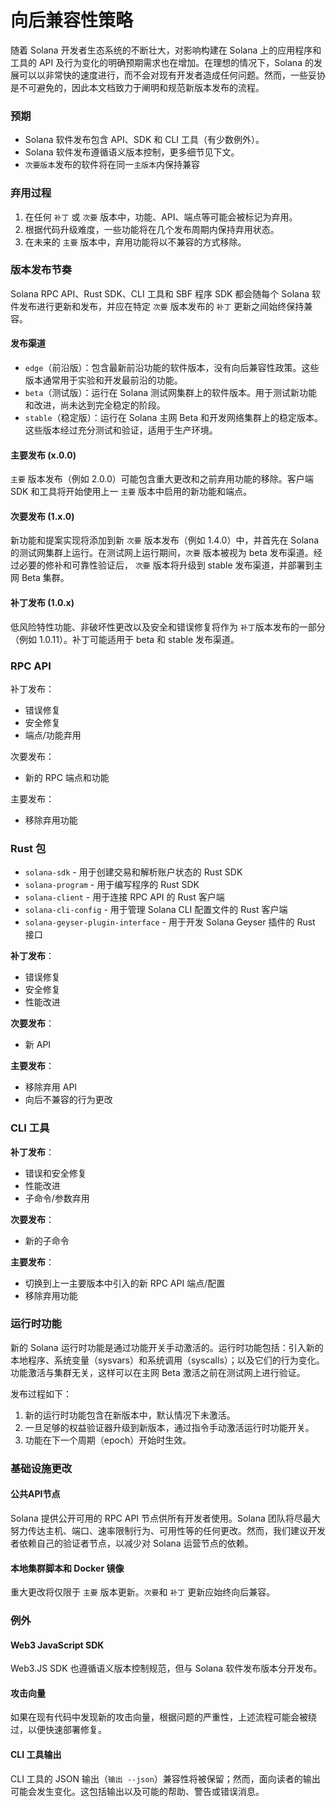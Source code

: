 # 向后兼容性策略

随着 Solana 开发者生态系统的不断壮大，对影响构建在 Solana 上的应用程序和工具的 API 及行为变化的明确预期需求也在增加。在理想的情况下，Solana 的发展可以以非常快的速度进行，而不会对现有开发者造成任何问题。然而，一些妥协是不可避免的，因此本文档致力于阐明和规范新版本发布的流程。

### 预期

- Solana 软件发布包含 API、SDK 和 CLI 工具（有少数例外）。
- Solana 软件发布遵循语义版本控制，更多细节见下文。 
- `次要版本`发布的软件将在同一`主版本`内保持兼容

### 弃用过程

1. 在任何 `补丁` 或 `次要` 版本中，功能、API、端点等可能会被标记为弃用。
2. 根据代码升级难度，一些功能将在几个发布周期内保持弃用状态。
3. 在未来的 `主要` 版本中，弃用功能将以不兼容的方式移除。

### 版本发布节奏

Solana RPC API、Rust SDK、CLI 工具和 SBF 程序 SDK 都会随每个 Solana 软件发布进行更新和发布，并应在特定 `次要` 版本发布的 `补丁` 更新之间始终保持兼容。

#### 发布渠道

- `edge`（前沿版）：包含最新前沿功能的软件版本，没有向后兼容性政策。这些版本通常用于实验和开发最前沿的功能。
- `beta`（测试版）：运行在 Solana 测试网集群上的软件版本。用于测试新功能和改进，尚未达到完全稳定的阶段。
- `stable`（稳定版）：运行在 Solana 主网 Beta 和开发网络集群上的稳定版本。这些版本经过充分测试和验证，适用于生产环境。

#### 主要发布 (x.0.0)

`主要` 版本发布（例如 2.0.0）可能包含重大更改和之前弃用功能的移除。客户端 SDK 和工具将开始使用上一 `主要` 版本中启用的新功能和端点。

#### 次要发布 (1.x.0)

新功能和提案实现将添加到新 `次要` 版本发布（例如 1.4.0）中，并首先在 Solana 的测试网集群上运行。在测试网上运行期间，`次要` 版本被视为 beta 发布渠道。经过必要的修补和可靠性验证后， `次要` 版本将升级到 stable 发布渠道，并部署到主网 Beta 集群。

#### 补丁发布 (1.0.x)

低风险特性功能、非破坏性更改以及安全和错误修复将作为 `补丁`版本发布的一部分（例如 1.0.11）。补丁可能适用于 beta 和 stable 发布渠道。

### RPC API

补丁发布：

- 错误修复
- 安全修复
- 端点/功能弃用

次要发布：

- 新的 RPC 端点和功能

主要发布：

- 移除弃用功能


### Rust 包

- `solana-sdk` - 用于创建交易和解析账户状态的 Rust SDK
- `solana-program` - 用于编写程序的 Rust SDK
- `solana-client` - 用于连接 RPC API 的 Rust 客户端
- `solana-cli-config` - 用于管理 Solana CLI 配置文件的 Rust 客户端
- `solana-geyser-plugin-interface` - 用于开发 Solana Geyser 插件的 Rust 接口

**补丁发布**：

- 错误修复
- 安全修复
- 性能改进

**次要发布**：

- 新 API

**主要发布**：

- 移除弃用 API
- 向后不兼容的行为更改

### CLI 工具

**补丁发布**：

- 错误和安全修复
- 性能改进
- 子命令/参数弃用

**次要发布**：

- 新的子命令

**主要发布**：

- 切换到上一主要版本中引入的新 RPC API 端点/配置
- 移除弃用功能

### 运行时功能

新的 Solana 运行时功能是通过功能开关手动激活的。运行时功能包括：引入新的本地程序、系统变量（sysvars）和系统调用（syscalls）；以及它们的行为变化。功能激活与集群无关，这样可以在主网 Beta 激活之前在测试网上进行验证。

发布过程如下：

1. 新的运行时功能包含在新版本中，默认情况下未激活。
2. 一旦足够的权益验证器升级到新版本，通过指令手动激活运行时功能开关。
3. 功能在下一个周期（epoch）开始时生效。

### 基础设施更改

#### 公共API节点

Solana 提供公开可用的 RPC API 节点供所有开发者使用。Solana 团队将尽最大努力传达主机、端口、速率限制行为、可用性等的任何更改。然而，我们建议开发者依赖自己的验证者节点，以减少对 Solana 运营节点的依赖。

#### 本地集群脚本和 Docker 镜像

重大更改将仅限于 `主要` 版本更新。`次要`和 `补丁` 更新应始终向后兼容。

### 例外

#### Web3 JavaScript SDK

Web3.JS SDK 也遵循语义版本控制规范，但与 Solana 软件发布版本分开发布。

#### 攻击向量

如果在现有代码中发现新的攻击向量，根据问题的严重性，上述流程可能会被绕过，以便快速部署修复。

#### CLI 工具输出

CLI 工具的 JSON 输出（`输出 --json`）兼容性将被保留；然而，面向读者的输出可能会发生变化。这包括输出以及可能的帮助、警告或错误消息。